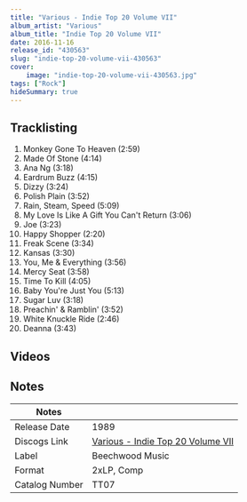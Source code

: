 ```yaml
---
title: "Various - Indie Top 20 Volume VII"
album_artist: "Various"
album_title: "Indie Top 20 Volume VII"
date: 2016-11-16
release_id: "430563"
slug: "indie-top-20-volume-vii-430563"
cover:
    image: "indie-top-20-volume-vii-430563.jpg"
tags: ["Rock"]
hideSummary: true
---
```


## Tracklisting
1. Monkey Gone To Heaven (2:59)
2. Made Of Stone (4:14)
3. Ana Ng (3:18)
4. Eardrum Buzz (4:15)
5. Dizzy (3:24)
6. Polish Plain (3:52)
7. Rain, Steam, Speed (5:09)
8. My Love Is Like A Gift You Can't Return (3:06)
9. Joe (3:23)
10. Happy Shopper (2:20)
11. Freak Scene (3:34)
12. Kansas (3:30)
13. You, Me & Everything (3:56)
14. Mercy Seat (3:58)
15. Time To Kill (4:05)
16. Baby You're Just You (5:13)
17. Sugar Luv (3:18)
18. Preachin' & Ramblin' (3:52)
19. White Knuckle Ride (2:46)
20. Deanna (3:43)

## Videos


## Notes

| Notes          |             |
| ---------------| ----------- |
| Release Date   | 1989 |
| Discogs Link   | [Various - Indie Top 20 Volume VII](https://www.discogs.com/release/430563) |
| Label          | Beechwood Music |
| Format         | 2xLP, Comp |
| Catalog Number | TT07 |

